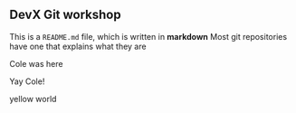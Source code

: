 ## DevX Git workshop

This is a `README.md` file, which is written in **markdown** Most git repositories have one that explains what they are

Cole was here

Yay Cole!

yellow world